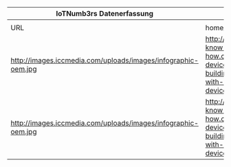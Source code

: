 |IoTNumb3rs Datenerfassung|||||||||||
| ---- | ---- | ---- | ---- | ---- | ---- | ---- | ---- | ---- | ---- | ---- |
||||||||||||
|URL|home_url|filename|device_class|device_count|market_class|market_volume|prognosis_year|publication_year|authorship_class|Dropbox folder|
|http://images.iccmedia.com/uploads/images/infographic-oem.jpg|http://www.electronics-know-how.com/article/2458/how-device-manufacturers-are-building-a-new-future-with-smart-connected-devices|file14_infographic-oem.jpg|||value|1.7E+12|2020|unknown|server hosting|JinlinHolic/20181123-1800|
|http://images.iccmedia.com/uploads/images/infographic-oem.jpg|http://www.electronics-know-how.com/article/2458/how-device-manufacturers-are-building-a-new-future-with-smart-connected-devices|file14_infographic-oem.jpg|||total economic impact|1.1E+13|2025|unknown|server hosting||
